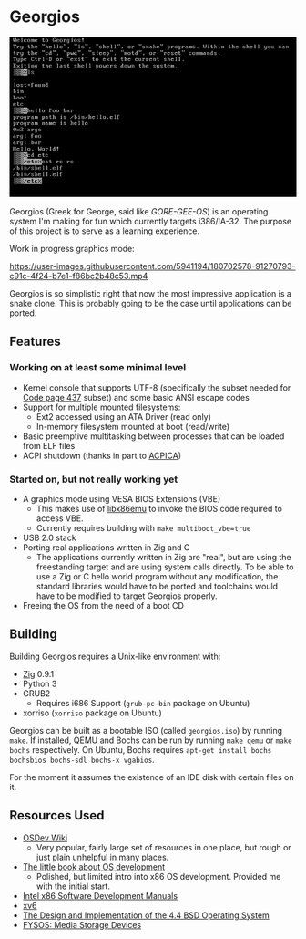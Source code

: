 # Georgios

![Screenshot of text mode](misc/screenshot1.png)

Georgios (Greek for George, said like *GORE-GEE-OS*) is an operating system I'm
making for fun which currently targets i386/IA-32. The purpose of this project
is to serve as a learning experience.

Work in progress graphics mode:

https://user-images.githubusercontent.com/5941194/180702578-91270793-c91c-4f24-b7e1-f86bc2b48c53.mp4

Georgios is so simplistic right that now the most impressive application is a
snake clone. This is probably going to be the case until applications can be
ported.

## Features

### Working on at least some minimal level

- Kernel console that supports UTF-8 (specifically the subset needed for
  [Code page 437](https://en.wikipedia.org/wiki/Code_page_437) subset) and some
  basic ANSI escape codes
- Support for multiple mounted filesystems:
  - Ext2 accessed using an ATA Driver (read only)
  - In-memory filesystem mounted at boot (read/write)
- Basic preemptive multitasking between processes that can be loaded from ELF
  files
- ACPI shutdown (thanks in part to [ACPICA](https://www.acpica.org/))

### Started on, but not really working yet

- A graphics mode using VESA BIOS Extensions (VBE)
  - This makes use of [libx86emu](https://github.com/wfeldt/libx86emu) to
    invoke the BIOS code required to access VBE.
  - Currently requires building with `make multiboot_vbe=true`
- USB 2.0 stack
- Porting real applications written in Zig and C
  - The applications currently written in Zig are "real", but are using the
    freestanding target and are using system calls directly. To be able to use
    a Zig or C hello world program without any modification, the standard
    libraries would have to be ported and toolchains would have to be modified
    to target Georgios properly.
- Freeing the OS from the need of a boot CD

## Building

Building Georgios requires a Unix-like environment with:
- [Zig](https://ziglang.org/) 0.9.1
- Python 3
- GRUB2
  - Requires i686 Support (`grub-pc-bin` package on Ubuntu)
- xorriso (`xorriso` package on Ubuntu)

Georgios can be built as a bootable ISO (called `georgios.iso`) by running
`make`. If installed, QEMU and Bochs can be run by running `make qemu` or `make bochs`
respectively. On Ubuntu, Bochs requires `apt-get install bochs bochsbios
bochs-sdl bochs-x vgabios`.

For the moment it assumes the existence of an IDE disk with certain files on
it.

## Resources Used

- [OSDev Wiki](http://wiki.osdev.org/)
    - Very popular, fairly large set of resources in one place, but rough
      or just plain unhelpful in many places.
- [The little book about OS development](https://littleosbook.github.io/)
    - Polished, but limited intro into x86 OS development. Provided me with
      the initial start.
- [Intel x86 Software Development Manuals](https://software.intel.com/en-us/articles/intel-sdm)
- [xv6](https://github.com/mit-pdos/xv6-public)
- [The Design and Implementation of the 4.4 BSD Operating System](https://www.amazon.com/Implementation-Operating-paperback-Addison-wesley-Systems/dp/0132317923)
- [FYSOS: Media Storage Devices](https://www.amazon.com/dp/1514111888/)
